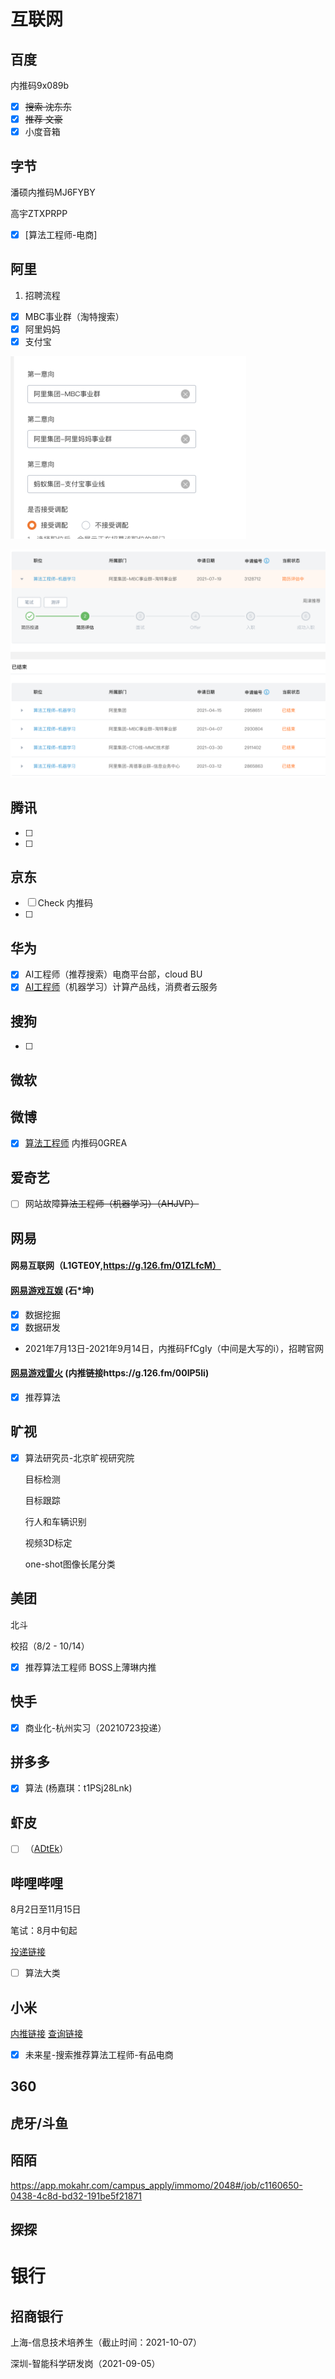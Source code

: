 # 互联网

## 百度

内推码9x089b

- [x] ~~搜索 沈东东~~
- [x] ~~推荐 文豪~~
- [x] 小度音箱

## 字节

潘硕内推码MJ6FYBY

高宇ZTXPRPP

- [x] [算法工程师-电商]

## 阿里

1. 招聘流程

- [x] MBC事业群（淘特搜索）
- [x] 阿里妈妈
- [x] 支付宝

<img src=".images/image-20210723182620570.png" alt="image-20210723182620570" style="zoom:45%;" />

![image-20210723213709541](.images/image-20210723213709541.png)

## 腾讯

- [ ] 
- [ ] 

## 京东

- [ ] Check 内推码
- [ ] 

## 华为

- [x] AI工程师（推荐搜索）电商平台部，cloud BU
- [x] [AI工程师](https://career.huawei.com/reccampportal/portal5/campus-recruitment-detail.html?jobId=176067)（机器学习）计算产品线，消费者云服务

## 搜狗

- [ ] 

## 微软



## 微博

- [x] [算法工程师](https://career.sina.com.cn/portal/portalposition/detail?id=2529) 内推码0GREA



## 爱奇艺

- [ ] 网站故障~~算法工程师（机器学习）（AHJVP）~~

## 网易

#### 网易互联网（L1GTE0Y,https://g.126.fm/01ZLfcM）



#### [网易游戏互娱](https://game.campus.163.com/) (石*坤)

- [x] 数据挖掘
- [x] 数据研发

- 2021年7月13日-2021年9月14日，内推码FfCgIy（中间是大写的i），招聘官网

#### [网易游戏雷火](https://leihuo.163.com/campus/) (内推链接https://g.126.fm/00lP5li)

- [x] 推荐算法

## 旷视

- [x] 算法研究员-北京旷视研究院

  目标检测

  目标跟踪

  行人和车辆识别

  视频3D标定

  one-shot图像长尾分类

  

## 美团

北斗

校招（8/2 - 10/14）

- [x] 推荐算法工程师 BOSS上薄琳内推



## 快手

- [x] 商业化-杭州实习（20210723投递）



## 拼多多

- [x] 算法 (杨嘉琪：t1PSj28Lnk)

## 虾皮

- [ ] （[ADtEk](https://www.nowcoder.com/discuss/675791?channel=-1&source_id=discuss_terminal_discuss_sim_nctrack&ncTraceId=a086c5793cce4b299d7da007488841d6.1065.16251182536953709)）

## 哔哩哔哩

8月2日至11月15日

笔试：8月中旬起

[投递链接](https://jobs.bilibili.com/campus/positions?)

- [ ] 算法大类

## 小米

[内推链接](https://app.mokahr.com/recommendation-apply/xiaomi/3527?recommendCode=AGxL7&codeType=1#/jobs)     [查询链接](https://app.mokahr.com/m/candidate/applications/deliver-query/xiaomi/)

- [x] 未来星-搜索推荐算法工程师-有品电商







## 360



## 虎牙/斗鱼



## 陌陌

https://app.mokahr.com/campus_apply/immomo/2048#/job/c1160650-0438-4c8d-bd32-191be5f21871

## 探探



# 银行

## 招商银行

上海-信息技术培养生（截止时间：2021-10-07）

深圳-智能科学研发岗（2021-09-05）



